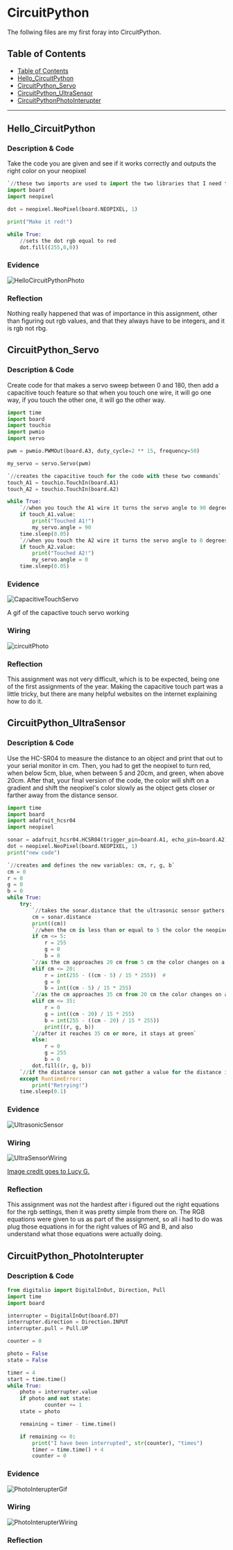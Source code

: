 # CircuitPython
 The follwing files are my first foray into CircuitPython.
## Table of Contents
* [Table of Contents](#TableOfContents)
* [Hello_CircuitPython](#Hello_CircuitPython)
* [CircuitPython_Servo](#CircuitPython_Servo)
* [CircuitPython_UltraSensor](#CircuitPython_UltraSensor)
* [CircuitPythonPhotoInterupter](#CircuitPython_PhotoInterupter)
---

## Hello_CircuitPython

### Description & Code
Take the code you are given and see if it works correctly and outputs the right color on your neopixel

```python
`//these two imports are used to import the two libraries that I need to use for this code`
import board
import neopixel

dot = neopixel.NeoPixel(board.NEOPIXEL, 1)

print("Make it red!")

while True:
    //sets the dot rgb equal to red
    dot.fill((255,0,0))
```

### Evidence
![HelloCircuitPythonPhoto](Images/HelloCircuitPythonPhoto.jpg)

### Reflection
Nothing really happened that was of importance in this assignment, other than figuring out rgb values, and that they always have to be integers, and it is rgb not rbg.


## CircuitPython_Servo

### Description & Code
Create code for that makes a servo sweep between 0 and 180, then add a capacitive touch feature so that when you touch one wire, it will go one way, if you touch the other one, it will go the other way.

```python
import time
import board
import touchio
import pwmio
import servo

pwm = pwmio.PWMOut(board.A3, duty_cycle=2 ** 15, frequency=50)

my_servo = servo.Servo(pwm)

`//creates the capacitive touch for the code with these two commands`
touch_A1 = touchio.TouchIn(board.A1)
touch_A2 = touchio.TouchIn(board.A2)

while True:
    `//when you touch the A1 wire it turns the servo angle to 90 degrees and then waits for a very short time`
    if touch_A1.value:
        print("Touched A1!")
        my_servo.angle = 90
    time.sleep(0.05)
    `//when you touch the A2 wire it turns the servo angle to 0 degrees and then waits for a very short time`
    if touch_A2.value:
        print("Touched A2!")
        my_servo.angle = 0
    time.sleep(0.05)
```

### Evidence
 ![CapacitiveTouchServo](/Images/Gifs/ezgif.com-gif-maker.gif)
 
 A gif of the capactive touch servo working
### Wiring
 ![circuitPhoto](/Images/CapaServo.png)
### Reflection
This assignment was not very difficult, which is to be expected, being one of the first assignments of the year. Making the capacitive touch part was a little tricky, but there are many helpful websites on the internet explaining how to do it.

## CircuitPython_UltraSensor

### Description & Code
Use the HC-SR04 to measure the distance to an object and print that out to your serial monitor in cm. Then, you had to get the neopixel to turn red, when below 5cm, blue, when between 5 and 20cm, and green, when above 20cm. After that, your final version of the code, the color will shift on a gradient and shift the neopixel's color slowly as the object gets closer or farther away from the distance sensor.

```python
import time
import board
import adafruit_hcsr04
import neopixel

sonar = adafruit_hcsr04.HCSR04(trigger_pin=board.A1, echo_pin=board.A2)
dot = neopixel.NeoPixel(board.NEOPIXEL, 1)
print("new code")

`//creates and defines the new variables: cm, r, g, b`
cm = 0
r = 0
g = 0
b = 0
while True:
    try:
        `//takes the sonar.distance that the ultrasonic sensor gathers, and then sets variable cm equal to that`
        cm = sonar.distance
        print((cm))
        `//when the cm is less than or equal to 5 the color the neopixel outputs is red`
        if cm <= 5:
            r = 255
            g = 0
            b = 0
        `//as the cm approaches 20 cm from 5 cm the color changes on a gradient towards blue`
        elif cm <= 20:
            r = int(255 - ((cm - 5) / 15 * 255))  #
            g = 0
            b = int((cm - 5) / 15 * 255)
        `//as the cm approaches 35 cm from 20 cm the color changes on a gradient towards green`
        elif cm <= 35:
            r = 0
            g = int((cm - 20) / 15 * 255)
            b = int(255 - ((cm - 20) / 15 * 255))
            print((r, g, b))
        `//after it reaches 35 cm or more, it stays at green`
        else:
            r = 0
            g = 255
            b = 0
        dot.fill((r, g, b))
    `//if the distance sensor can not gather a value for the distance it will output "Retrying!"`
    except RuntimeError:
        print("Retrying!")
    time.sleep(0.1)
```
### Evidence
 ![UltrasonicSensor](Images/Gifs/ultrasonicSensor_gif.gif)
### Wiring
![UltraSensorWiring](https://github.com/lgray52/CircuitPython/blob/main/evidence/distance_sensor_wiring.PNG?raw=true)

[Image credit goes to Lucy G.](https://github.com/lgray52/CircuitPython)
### Reflection 
This assignment was not the hardest after i figured out the right equations for the rgb settings, then it was pretty simple from there on. The RGB equations were given to us as part of the assignment, so all i had to do was plug those equations in for the right values of RG and B, and also understand what those equations were actually doing.

## CircuitPython_PhotoInterupter

### Description & Code

```python
from digitalio import DigitalInOut, Direction, Pull
import time
import board

interrupter = DigitalInOut(board.D7)
interrupter.direction = Direction.INPUT
interrupter.pull = Pull.UP

counter = 0

photo = False
state = False

timer = 4
start = time.time()
while True:
    photo = interrupter.value
    if photo and not state:
            counter += 1
    state = photo

    remaining = timer - time.time()

    if remaining <= 0:
        print("I have been interrupted", str(counter), "times")
        timer = time.time() + 4
        counter = 0
```

### Evidence
![PhotoInterupterGif](/Images/Gifs/PhotoInterupter_gif.gif)
### Wiring 
![PhotoInterupterWiring](/Images/PhotoInterupterPhoto.png)
### Reflection

